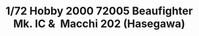 ---
layout: product
title: "1/72 Hobby 2000 72005 Beaufighter Mk. IC &  Macchi 202 (Hasegawa)"
price: "6200" 
desc: "Maketa"
img_path: "/assets/img/H2K72005.webp"
brand: "N/A"
available: false
special_offer: false
new: false
soon: false
cat: "010000"
subcat: "011900"
subsubcat: "0N/A"
sifra: "H2K72005"
popular: false
spec: false
---